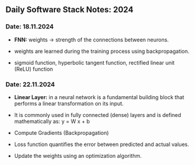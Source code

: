## Daily Software Stack Notes: 2024

### Date: 18.11.2024
- **FNN:** weights -> strength of the connections between neurons. 

- weights are learned during the training process using backpropagation.

- sigmoid function, hyperbolic tangent function, rectified linear unit (ReLU) function

### Date: 22.11.2024
- **Linear Layer:** in a neural network is a fundamental building block that performs a linear transformation on its input. 

- It is commonly used in fully connected (dense) layers and is defined mathematically as: y = W x + b

- Compute Gradients (Backpropagation)

- Loss function quantifies the error between predicted and actual values.

- Update the weights using an optimization algorithm.